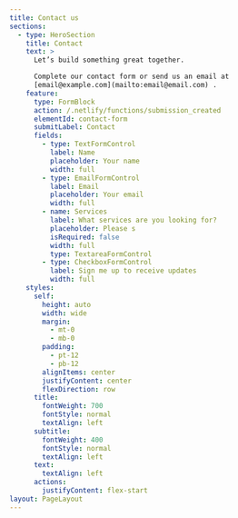 ```yaml
---
title: Contact us
sections:
  - type: HeroSection
    title: Contact
    text: >
      Let’s build something great together.

      Complete our contact form or send us an email at
      [email@example.com](mailto:email@email.com) .
    feature:
      type: FormBlock
      action: /.netlify/functions/submission_created
      elementId: contact-form
      submitLabel: Contact
      fields:
        - type: TextFormControl
          label: Name
          placeholder: Your name
          width: full
        - type: EmailFormControl
          label: Email
          placeholder: Your email
          width: full
        - name: Services
          label: What services are you looking for?
          placeholder: Please s
          isRequired: false
          width: full
          type: TextareaFormControl
        - type: CheckboxFormControl
          label: Sign me up to receive updates
          width: full
    styles:
      self:
        height: auto
        width: wide
        margin:
          - mt-0
          - mb-0
        padding:
          - pt-12
          - pb-12
        alignItems: center
        justifyContent: center
        flexDirection: row
      title:
        fontWeight: 700
        fontStyle: normal
        textAlign: left
      subtitle:
        fontWeight: 400
        fontStyle: normal
        textAlign: left
      text:
        textAlign: left
      actions:
        justifyContent: flex-start
layout: PageLayout
---
```

